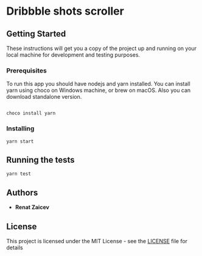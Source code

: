 # Dribbble shots scroller

## Getting Started

These instructions will get you a copy of the project up and running on your local machine for development and testing purposes.

### Prerequisites

To run this app you should have nodejs and yarn installed. You can install yarn using choco on Windows machine, or brew on macOS. Also you can download standalone version.

```

choco install yarn
```

### Installing

```
yarn start
```

## Running the tests

```
yarn test
```

## Authors

* **Renat Zaicev**

## License

This project is licensed under the MIT License - see the [LICENSE](LICENSE) file for details
